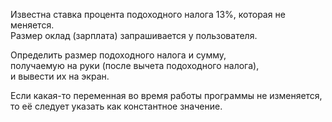 Известна ставка процента подоходного налога 13%, которая не меняется.  
Размер оклад (зарплата) запрашивается у пользователя.

Определить размер подоходного налога и сумму,  
получаемую на руки (после вычета подоходного налога),  
и вывести их на экран.

<div class="hint">
  Если какая-то переменная во время работы программы не изменяется, то её следует 
указать как константное значение.
</div>
